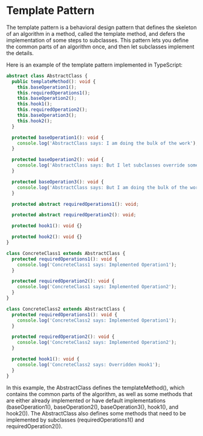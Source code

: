 # Template Pattern

The template pattern is a behavioral design pattern that defines the skeleton of an algorithm in a method, called the template method, and defers the implementation of some steps to subclasses. This pattern lets you define the common parts of an algorithm once, and then let subclasses implement the details.

Here is an example of the template pattern implemented in TypeScript:

```typescript
abstract class AbstractClass {
  public templateMethod(): void {
    this.baseOperation1();
    this.requiredOperations1();
    this.baseOperation2();
    this.hook1();
    this.requiredOperation2();
    this.baseOperation3();
    this.hook2();
  }

  protected baseOperation1(): void {
    console.log('AbstractClass says: I am doing the bulk of the work');
  }

  protected baseOperation2(): void {
    console.log('AbstractClass says: But I let subclasses override some operations');
  }

  protected baseOperation3(): void {
    console.log('AbstractClass says: But I am doing the bulk of the work anyway');
  }

  protected abstract requiredOperations1(): void;

  protected abstract requiredOperation2(): void;

  protected hook1(): void {}

  protected hook2(): void {}
}

class ConcreteClass1 extends AbstractClass {
  protected requiredOperations1(): void {
    console.log('ConcreteClass1 says: Implemented Operation1');
  }

  protected requiredOperation2(): void {
    console.log('ConcreteClass1 says: Implemented Operation2');
  }
}

class ConcreteClass2 extends AbstractClass {
  protected requiredOperations1(): void {
    console.log('ConcreteClass2 says: Implemented Operation1');
  }

  protected requiredOperation2(): void {
    console.log('ConcreteClass2 says: Implemented Operation2');
  }

  protected hook1(): void {
    console.log('ConcreteClass2 says: Overridden Hook1');
  }
}
```

In this example, the AbstractClass defines the templateMethod(), which contains the common parts of the algorithm, as well as some methods that are either already implemented or have default implementations (baseOperation1(), baseOperation2(), baseOperation3(), hook1(), and hook2()). The AbstractClass also defines some methods that need to be implemented by subclasses (requiredOperations1() and requiredOperation2()).
